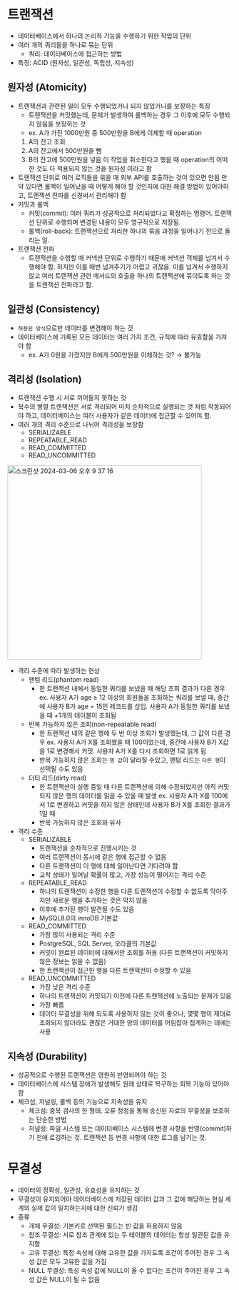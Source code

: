# 트랜잭션

- 데이터베이스에서 하나의 논리적 기능을 수행하기 위한 작업의 단위
- 여러 개의 쿼리들을 하나로 묶는 단위
    - 쿼리: 데이터베이스에 접근하는 방법
- 특징: ACID (원자성, 일관성, 독립성, 지속성)

## 원자성 (Atomicity)

- 트랜잭션과 관련된 일이 모두 수행되었거나 되지 않았거나를 보장하는 특징
    - 트랜잭션을 커밋했는데, 문제가 발생하여 롤백하는 경우 그 이후에 모두 수행되지 않음을 보장하는 것
    - ex. A가 가진 1000만원 중 500만원을 B에게 이체할 때 operation
    1. A의 잔고 조회
    2. A의 잔고에서 500만원을 뺌
    3. B의 잔고에 500만원을 넣음
    이 작업을 취소한다고 했을 때 operation의 어떠한 것도 다 적용되지 않는 것을 원자성 이라고 함
- 트랜잭션 단위로 여러 로직들을 묶을 때 외부 API를 호출하는 것이 있으면 안됨
만약 있다면 롤백이 일어났을 때 어떻게 해야 할 것인지에 대한 해결 방법이 있어야하고, 트랜잭션 전파를 신경써서 관리해야 함
- 커밋과 롤백
    - 커밋(commit): 여러 쿼리가 성공적으로 처리되었다고 확정하는 명령어. 트랜잭션 단위로 수행되며 변경된 내용이 모두 영구적으로 저장됨.
    - 롤백(roll-back): 트랜잭션으로 처리한 하나의 묶음 과정을 일어나기 전으로 돌리는 일.
- 트랜잭션 전파
    - 트랜잭션을 수행할 때 커넥션 단위로 수행하기 때문에 커넥션 객체를 넘겨서 수행해야 함. 하지만 이를 매번 넘겨주기가 어렵고 귀찮음. 이를 넘겨서 수행하지 않고 여러 트랜잭션 관련 메서드의 호출을 하나의 트랜잭션에 묶이도록 하는 것을 트랜잭션 전파라고 함.

## 일관성 (Consistency)

- `허용된 방식`으로만 데이터를 변경해야 하는 것
- 데이터베이스에 기록된 모든 데이터는 여러 가지 조건, 규칙에 따라 유효함을 가져야 함
    - ex. A가 0원을 가졌지만 B에게 500만원을 이체하는 것? → 불가능

## 격리성 (Isolation)

- 트랜잭션 수행 시 서로 끼어들지 못하는 것
- 복수의 병렬 트랜잭션은 서로 격리되어 마치 순차적으로 실행되는 것 처럼 작동되어야 하고, 데이터베이스는 여러 사용자가 같은 데이터에 접근할 수 있어야 함.
- 여러 개의 격리 수준으로 나뉘어 격리성을 보장함
    - SERIALIZABLE
    - REPEATABLE_READ
    - READ_COMMITTED
    - READ_UNCOMMITTED

<img width="435" alt="스크린샷 2024-03-06 오후 9 37 16" src="https://github.com/MaryJo-github/CS-Study/assets/42026766/d3172df6-f58c-4e57-9dc3-695cf942b81d">

- 격리 수준에 따라 발생하는 현상
    - 팬텀 리드(phantom read)
        - 한 트랜잭션 내에서 동일한 쿼리를 보냈을 때 해당 조회 결과가 다른 경우
        ex. 사용자 A가 age ≥ 12 이상의 회원들을 조회하는 쿼리를 보낼 때, 중간에 사용자 B가 age = 15인 레코드를 삽입. 사용자 A가 동일한 쿼리를 보냈을 때 +1개의 테이블이 조회됨
    - 반복 가능하지 않은 조회(non-repeatable read)
        - 한 트랜잭션 내의 같은 행에 두 번 이상 조회가 발생했는데, 그 값이 다른 경우
        ex. 사용자 A가 X를 조회했을 때 100이었는데, 중간에 사용자 B가 X값을 1로 변경해서 커밋. 사용자 A가 X를 다시 조회하면 1로 읽게 됨
        - 반복 가능하지 않은 조회는 `행 값`이 달라질 수있고, 팬텀 리드는 `다른 행`이 선택될 수도 있음
    - 더티 리드(dirty read)
        - 한 트랜잭션이 실행 중일 때 다른 트랜잭션에 의해 수정되었지만 아직 커밋되지 않은 행의 데이터를 읽을 수 있을 때 발생
        ex. 사용자 A가 X를 100에서 1로 변경하고 커밋을 하지 않은 상태인데 사용자 B가 X를 조회한 결과가 1일 때
        - 반복 가능하지 않은 조회와 유사
- 격리 수준
    - SERIALIZABLE
        - 트랜잭션을 순차적으로 진행시키는 것
        - 여러 트랜잭션이 동시에 같은 행에 접근할 수 없음
        - 다른 트랜잭션이 이 행에 대해 일어난다면 기다려야 함
        - 교착 상태가 일어날 확률이 많고, 가장 성능이 떨어지는 격리 수준
    - REPEATABLE_READ
        - 하나의 트랜잭션이 수정한 행을 다른 트랜잭션이 수정할 수 없도록 막아주지만 새로운 행을 추가하는 것은 막지 않음
        - 이후에 추가된 행이 발견될 수도 있음
        - MySQL8.0의 innoDB 기본값
    - READ_COMMITTED
        - 가장 많이 사용되는 격리 수준
        - PostgreSQL, SQL Server, 오라클의 기본값
        - 커밋이 완료된 데이터에 대해서만 조회를 허용 (다른 트랜잭션이 커밋하지 않은 정보는 읽을 수 없음)
        - 한 트랜잭션이 접근한 행을 다른 트랜잭션이 수정할 수 있음
    - READ_UNCOMMITTED
        - 가장 낮은 격리 수준
        - 하나의 트랜잭션이 커밋되기 이전에 다른 트랜잭션에 노출되는 문제가 있음
        - 가장 빠름
        - 데이터 무결성을 위해 되도록 사용하지 않는 것이 좋으나, 몇몇 행이 제대로 조회되지 않더라도 괜찮은 거대한 양의 데이터를 어림잡아 집계하는 데에는 사용

## 지속성 (Durability)

- 성공적으로 수행된 트랜잭션은 영원히 반영되어야 하는 것
- 데이터베이스에 시스템 장애가 발생해도 원래 상태로 복구하는 회복 기능이 있어야 함
- 체크섬, 저널링, 롤백 등의 기능으로 지속성을 유지
    - 체크섬: 중복 검사의 한 형태. 오류 정정을 통해 송신된 자료의 무결성을 보호하는 단순한 방법
    - 저널링: 파일 시스템 또는 데이터베이스 시스템에 변경 사항을 반영(commit)하기 전에 로깅하는 것. 트랜잭션 등 변경 사항에 대한 로그를 남기는 것.

# 무결성

- 데이터의 정확성, 일관성, 유효성을 유지하는 것
- 무결성이 유지되어야 데이터베이스에 저장된 데이터 값과 그 값에 해당하는 현실 세계의 실제 값이 일치하는지에 대한 신뢰가 생김
- 종류
    - 개체 무결성: 기본키로 선택된 필드는 빈 값을 허용하지 않음
    - 참조 무결성: 서로 참조 관계에 있는 두 테이블의 데이터는 항상 일관된 값을 유지함
    - 고유 무결성: 특정 속성에 대해 고유한 값을 가지도록 조건이 주어진 경우 그 속성 값은 모두 고유한 값을 가짐
    - NULL 무결성: 특성 속성 값에 NULL이 올 수 없다는 조건이 주어진 경우 그 속성 값은 NULL이 될 수 없음
